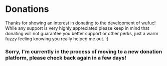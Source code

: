 # Donations

Thanks for showing an interest in donating to the development of wufuc!
While any support is very highly appreciated please keep in mind that donating will not guarantee you better support or other perks, just a warm fuzzy feeling knowing you really helped me out. :)

### Sorry, I'm currently in the process of moving to a new donation platform, please check back again in a few days!
